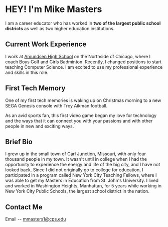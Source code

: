 # HEY! I'm Mike Masters
I am a career educator who has worked in **two of the largest public school districts** as well as two higher education institutions. 

## Current Work Experience
I work at [Amundsen High School](https://www.amundsenhs.org/) on the Northside of Chicago, where I coach Boys Golf and Girls Badminton. Recently, I changed positions to start teaching Computer Science. I am excited to use my professional experience and skills in this role. 

## First Tech Memory
One of my first tech memories is waking up on Christmas morning to a new SEGA Genesis console with Troy Aikman football.

As an avid sports fan, this first video game began my love for technology and the ways that it can connect you with your passions and with other people in new and exciting ways. 

## Brief Bio
I grew up in the small town of Carl Junction, Missouri, with only four thousand people in my town. It wasn't until in college when I had the opportunity to experience the energy and life of the big city, and I have not looked back. Since I did not originally go to college for education, I participated in a program called New York City Teaching Fellows, where I was able to get my Masters in Education from St. John's University. I lived and worked in Washington Heights, Manhattan, for 5 years while working in New York City Public Schools, the largest school district in the nation. 

## Contact Me
Email -- mmasters1@cps.edu
